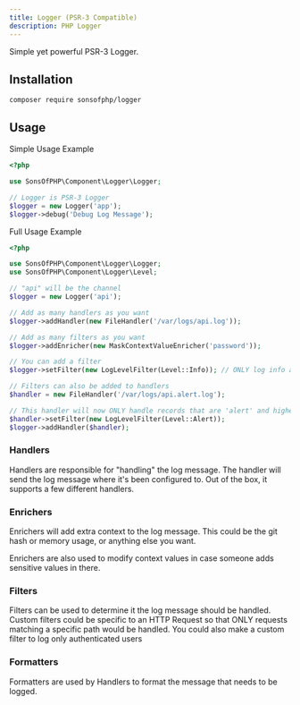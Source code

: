 ```yaml
---
title: Logger (PSR-3 Compatible)
description: PHP Logger
---
```


Simple yet powerful PSR-3 Logger.

## Installation

```shell
composer require sonsofphp/logger
```

## Usage

Simple Usage Example

```php
<?php

use SonsOfPHP\Component\Logger\Logger;

// Logger is PSR-3 Logger
$logger = new Logger('app');
$logger->debug('Debug Log Message');
```

Full Usage Example

```php
<?php

use SonsOfPHP\Component\Logger\Logger;
use SonsOfPHP\Component\Logger\Level;

// "api" will be the channel
$logger = new Logger('api');

// Add as many handlers as you want
$logger->addHandler(new FileHandler('/var/logs/api.log'));

// Add as many filters as you want
$logger->addEnricher(new MaskContextValueEnricher('password'));

// You can add a filter
$logger->setFilter(new LogLevelFilter(Level::Info)); // ONLY log info and above messages

// Filters can also be added to handlers
$handler = new FileHandler('/var/logs/api.alert.log');

// This handler will now ONLY handle records that are 'alert' and higher
$handler->setFilter(new LogLevelFilter(Level::Alert));
$logger->addHandler($handler);
```

### Handlers

Handlers are responsible for "handling" the log message. The handler will send
the log message where it's been configured to. Out of the box, it supports a few
different handlers.

### Enrichers

Enrichers will add extra context to the log message. This could be the git
hash or memory usage, or anything else you want.

Enrichers are also used to modify context values in case someone adds sensitive
values in there.

### Filters

Filters can be used to determine it the log message should be handled. Custom
filters could be specific to an HTTP Request so that ONLY requests matching a
specific path would be handled. You could also make a custom filter to log only
authenticated users

### Formatters

Formatters are used by Handlers to format the message that needs to be logged.

